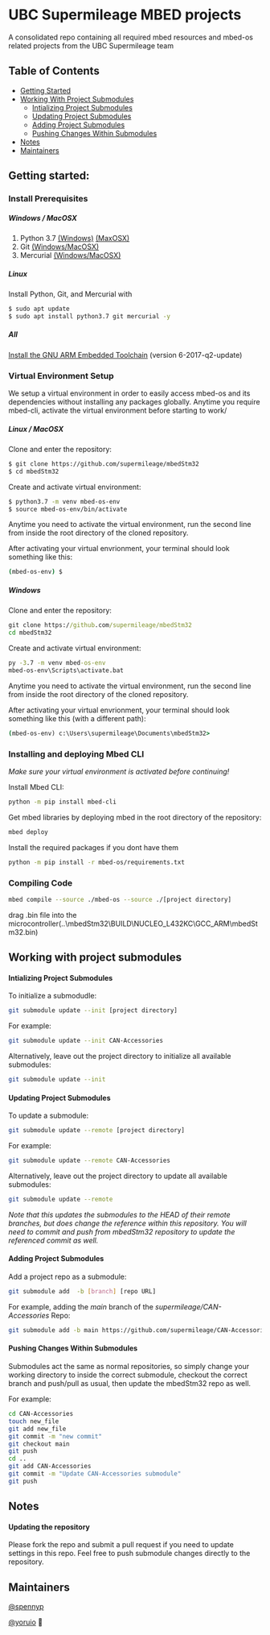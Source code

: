 # UBC Supermileage MBED projects
A consolidated repo containing all required mbed resources and  mbed-os related projects from the UBC Supermileage team
## Table of Contents
* [Getting Started](#Getting-started)
* [Working With Project Submodules](#Working-With-Project-Submodules)
  * [Intializing Project Submodules](#Intializing-Project-Submodules)
  * [Updating Project Submodules](#Updating-Project-Submodules)
  * [Adding Project Submodules](#Adding-Project-Submodules)
  * [Pushing Changes Within Submodules](#Pushing-Changes-Within-Submodules)
* [Notes](#Notes)
* [Maintainers](#Maintainers)

## Getting started:
### Install Prerequisites
##### Windows / MacOSX
1. Python 3.7 [(Windows)](https://www.python.org/downloads/windows/) [(MaxOSX)](https://www.python.org/downloads/mac-osx/)
2. Git [(Windows/MacOSX)](https://git-scm.com/downloads)
3. Mercurial [(Windows/MacOSX)](https://www.mercurial-scm.org/downloads)
##### Linux
Install Python, Git, and Mercurial with
```sh
$ sudo apt update
$ sudo apt install python3.7 git mercurial -y
```
##### All
[Install the GNU ARM Embedded Toolchain](https://developer.arm.com/tools-and-software/open-source-software/developer-tools/gnu-toolchain/gnu-rm/downloads) (version 6-2017-q2-update)
### Virtual Environment Setup
We setup a virtual environment in order to easily access mbed-os and its dependencies without installing any packages globally. Anytime you require mbed-cli, activate the virtual environment before starting to work/
##### Linux / MacOSX
Clone and enter the repository:
```sh
$ git clone https://github.com/supermileage/mbedStm32
$ cd mbedStm32
```
Create and activate virtual environment:
```sh
$ python3.7 -m venv mbed-os-env
$ source mbed-os-env/bin/activate
```
Anytime you need to activate the virtual environment, run the second line from inside the root directory of the cloned repository.

After activating your virtual envrionment, your terminal should look something like this:
```sh
(mbed-os-env) $
```
##### Windows
Clone and enter the repository:
```cmd
git clone https://github.com/supermileage/mbedStm32
cd mbedStm32
```
Create and activate virtual environment:
```cmd
py -3.7 -m venv mbed-os-env
mbed-os-env\Scripts\activate.bat
```
Anytime you need to activate the virtual environment, run the second line from inside the root directory of the cloned repository.

After activating your virtual envrionment, your terminal should look something like this (with a different path):
```cmd
(mbed-os-env) c:\Users\supermileage\Documents\mbedStm32>
```
### Installing and deploying Mbed CLI
*Make sure your virtual environment is activated before continuing!*

Install Mbed CLI:
```sh
python -m pip install mbed-cli 
```
Get mbed libraries by deploying mbed in the root directory of the repository:
```sh
mbed deploy
```
Install the required packages if you dont have them
```sh
python -m pip install -r mbed-os/requirements.txt
```
### Compiling Code
```sh
mbed compile --source ./mbed-os --source ./[project directory]
```
drag .bin file into the microcontroller(⁨..\mbedStm32⁩\BUILD⁩\NUCLEO_L432KC⁩\GCC_ARM\mbedStm32.bin)

<!--
Compile AND flash *at the same time* with the -f flag!
```sh
mbed compile -f --source ./mbed-os --source ./[project directory]
```
-->

## Working with project submodules

#### Intializing Project Submodules
To initialize a submodudle:
```sh
git submodule update --init [project directory]
```
For example:
```sh
git submodule update --init CAN-Accessories
```
Alternatively, leave out the project directory to initialize all available submodules:
```sh
git submodule update --init
```

#### Updating Project Submodules
To update a submodule:
```sh
git submodule update --remote [project directory]
```
For example:
```sh
git submodule update --remote CAN-Accessories
```
Alternatively, leave out the project directory to update all available submodules:
```sh
git submodule update --remote
```
*Note that this updates the submodules to the HEAD of their remote branches, but does change the reference within this 
repository. You will need to commit and push from mbedStm32 repository to update the referenced commit as well.*

#### Adding Project Submodules
Add a project repo as a submodule:
```sh
git submodule add  -b [branch] [repo URL]
```
For example, adding the *main* branch of the *supermileage/CAN-Accessories* Repo:
```sh
git submodule add -b main https://github.com/supermileage/CAN-Accessories.git
```

#### Pushing Changes Within Submodules
Submodules act the same as normal repositories, so simply change your working directory to inside the 
correct submodule, checkout the correct branch and push/pull as usual, then update the mbedStm32 repo as well.

For example:
```sh
cd CAN-Accessories
touch new_file
git add new_file
git commit -m "new commit"
git checkout main
git push
cd ..
git add CAN-Accessories
git commit -m "Update CAN-Accessories submodule"
git push
```

## Notes
#### Updating the repository
Please fork the repo and submit a pull request if you need to update settings in this repo. Feel free to push submodule 
changes directly to the repository.

## Maintainers
[@spennyp](https://github.com/spennyp)

[@yoruio](https://github.com/yoruio) :unicorn:
